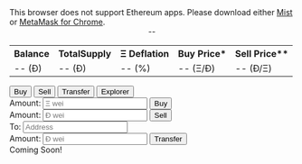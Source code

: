 <link rel='stylesheet' href='style.css' type='text/css'>
<script src="blockies.js"></script>
<div id="message">This browser does not support Ethereum apps. Please download either <a href="http://ethereum.org">Mist</a> or <a href="https://chrome.google.com/webstore/detail/metamask/nkbihfbeogaeaoehlefnkodbefgpgknn?hl=en">MetaMask for Chrome</a>.</div>

<div style="text-align: center;">
<a href='https://etherscan.io/address/" + "'><div id='addressicon"' class='icon'></div></a><span id="address">--</span>
</div>

<div>
<table id="info">
  <tr>
    <th>Balance</th>
    <th>TotalSupply</th>
    <th>Ξ Deflation</th>
    <th>Buy Price*</th>
    <th>Sell Price**</th>
  </tr>
  <tr>
    <td data-th="Balance"><span id="balance">-- </span>(Ð)</td>
    <td data-th="TotalSupply"><span id="totalSupply">-- </span>(Ð)</td>
    <td data-th="Deflation"><span id="deflation">-- </span>(%)</td>
    <td data-th="Buy Price"><span id="buyPrice">-- </span>(Ξ/Ð)</td>
    <td data-th="Sell Price"><span id="sellPrice">-- </span>(Ð/Ξ)</td>
  </tr>
</table>
</div>

<div class="tab">
  <button class="tablinks" onclick="openCity(event, 'Buy')" id="defaultOpen">Buy</button>
  <button class="tablinks" onclick="openCity(event, 'Sell')">Sell</button>
  <button class="tablinks" onclick="openCity(event, 'Transfer')">Transfer</button>
  <button class="tablinks" onclick="openCity(event, 'Explorer')">Explorer</button>
</div>

<div id="Buy" class="tabcontent">
 <label for="ethinput"> Amount:</label>
 <input id="Ethinput" onfocus="this.placeholder = ''" onblur="this.placeholder = 'Ξ wei'" placeholder ="Ξ wei">
 <button id="buy">Buy</button>
</div>

<div id="Sell" class="tabcontent">
  <label for="dEthinput"> Amount:</label>
  <input id="dEthinput" onfocus="this.placeholder = ''" onblur="this.placeholder = 'Ð wei'" placeholder ="Ð wei">
  <button id="sell">Sell</button>
</div>

<div id="Transfer" class="tabcontent">
<label for="transferAddress"> To:</label>
<input id="transferAddress" onfocus="this.placeholder = ''" onblur="this.placeholder = 'Address'" placeholder ="Address">
<br>
<label for="transferAmount"> Amount:</label>
<input id="transferAmount" onfocus="this.placeholder = ''" onblur="this.placeholder = 'Ð wei'" placeholder ="Ð wei">
<button id="transfer">Transfer</button>
</div>

<div id="Explorer" class="tabcontent">
  Coming Soon!
</div>


<script src="scripts.js"></script>



